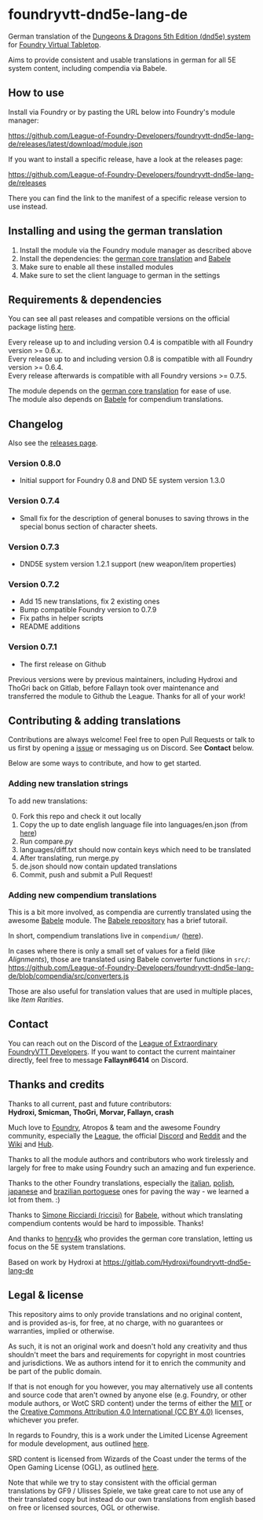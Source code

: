 # foundryvtt-dnd5e-lang-de

German translation of the
[Dungeons & Dragons 5th Edition (dnd5e) system](https://foundryvtt.com/packages/dnd5e)
for [Foundry Virtual Tabletop](https://foundryvtt.com/).

Aims to provide consistent and usable translations in german for all 5E
system content, including compendia via Babele.

## How to use

Install via Foundry or by pasting the URL below into Foundry's module manager:

https://github.com/League-of-Foundry-Developers/foundryvtt-dnd5e-lang-de/releases/latest/download/module.json

If you want to install a specific release, have a look at the releases page:

https://github.com/League-of-Foundry-Developers/foundryvtt-dnd5e-lang-de/releases

There you can find the link to the manifest of a specific release version to use instead.

## Installing and using the german translation

1. Install the module via the Foundry module manager as described above
2. Install the dependencies: the [german core translation](https://foundryvtt.com/packages/lang-de) and [Babele](https://foundryvtt.com/packages/babele)
3. Make sure to enable all these installed modules
4. Make sure to set the client language to german in the settings

## Requirements & dependencies

You can see all past releases and compatible versions on the official package listing [here](https://foundryvtt.com/packages/FoundryVTT-dnd5e-DE).

Every release up to and including version 0.4 is compatible with all Foundry version >= 0.6.x.\
Every release up to and including version 0.8 is compatible with all Foundry version >= 0.6.4.\
Every release afterwards is compatible with all Foundry versions >= 0.7.5.

The module depends on the [german core translation](https://foundryvtt.com/packages/lang-de) for ease of use.\
The module also depends on [Babele](https://foundryvtt.com/packages/babele) for compendium translations.

## Changelog

Also see the [releases page](https://github.com/League-of-Foundry-Developers/foundryvtt-dnd5e-lang-de/releases).

### Version 0.8.0

- Initial support for Foundry 0.8 and DND 5E system version 1.3.0

### Version 0.7.4

- Small fix for the description of general bonuses to saving throws in the special bonus section of character sheets.

### Version 0.7.3

- DND5E system version 1.2.1 support (new weapon/item properties)

### Version 0.7.2

- Add 15 new translations, fix 2 existing ones
- Bump compatible Foundry version to 0.7.9
- Fix paths in helper scripts
- README additions

### Version 0.7.1

- The first release on Github

Previous versions were by previous maintainers, including Hydroxi and ThoGri
back on Gitlab, before Fallayn took over maintenance and transferred the module
to Github the League. Thanks for all of your work!

## Contributing & adding translations

Contributions are always welcome! Feel free to open Pull Requests or talk to
us first by opening a [issue](https://github.com/League-of-Foundry-Developers/foundryvtt-dnd5e-lang-de/issues)
or messaging us on Discord. See **Contact** below.

Below are some ways to contribute, and how to get started.

### Adding new translation strings

To add new translations:

0. Fork this repo and check it out locally
1. Copy the up to date english language file into languages/en.json
(from [here](https://gitlab.com/foundrynet/dnd5e/-/raw/master/lang/en.json))
2. Run compare.py
3. languages/diff.txt should now contain keys which need to be translated
4. After translating, run merge.py
5. de.json should now contain updated translations
6. Commit, push and submit a Pull Request!

### Adding new compendium translations

This is a bit more involved, as compendia are currently translated using the
awesome [Babele](https://foundryvtt.com/packages/babele) module.
The [Babele repository](https://gitlab.com/riccisi/foundryvtt-babele) has a
brief tutorail.

In short, compendium translations live in `compendium/`
([here](https://github.com/League-of-Foundry-Developers/foundryvtt-dnd5e-lang-de/tree/master/compendium)).

In cases where there is only a small set of values for a field (like *Alignments*),
those are translated using Babele converter functions in `src/`:
https://github.com/League-of-Foundry-Developers/foundryvtt-dnd5e-lang-de/blob/compendia/src/converters.js

Those are also useful for translation values that are used in multiple places,
like *Item Rarities*.

## Contact

You can reach out on the Discord of the
[League of Extraordinary FoundryVTT Developers](https://discord.com/invite/2rHs78h).
If you want to contact the current maintainer directly, feel free to message
**Fallayn#6414** on Discord.

## Thanks and credits

Thanks to all current, past and future contributors: \
**Hydroxi, Smicman, ThoGri, Morvar, Fallayn, crash**

Much love to [Foundry](https://foundryvtt.com/), Atropos & team and the awesome Foundry community,
especially the [League](https://discord.com/invite/2rHs78h),
the official [Discord](https://discord.gg/foundryvtt) and
[Reddit](https://www.reddit.com/r/FoundryVTT/) and the
[Wiki](https://foundryvtt.wiki/) and [Hub](https://www.foundryvtt-hub.com/).

Thanks to all the module authors and contributors who work tirelessly and
largely for free to make using Foundry such an amazing and fun experience.

Thanks to the other Foundry translations, especially the
[italian](https://gitlab.com/riccisi/foundryvtt-dnd5e-lang-it-it/),
[polish](https://gitlab.com/fvtt-poland/dnd-5e),
[japanese](https://github.com/BrotherSharper/foundryVTTja)
and [brazilian portoguese](https://gitlab.com/fvtt-brasil/dnd5e) ones
for paving the way - we learned a lot from them. :)

Thanks to [Simone Ricciardi (riccisi)](https://gitlab.com/riccisi) for
[Babele](https://foundryvtt.com/packages/babele), without which translating
compendium contents would be hard to impossible. Thanks!

And thanks to [henry4k](https://gitlab.com/henry4k/) who provides the german
core translation, letting us focus on the 5E system translations.

Based on work by Hydroxi at https://gitlab.com/Hydroxi/foundryvtt-dnd5e-lang-de

## Legal & license

This repository aims to only provide translations and no original content,
and is provided as-is, for free, at no charge,
with no guarantees or warranties, implied or otherwise.

As such, it is not an original work and doesn't hold any creativity and thus
shouldn't meet the bars and requirements for copyright in most countries and
jurisdictions. We as authors intend for it to enrich the community and be part
of the public domain.

If that is not enough for you however, you may alternatively use all contents
and source code that aren't owned by anyone else (e.g. Foundry, or other
module authors, or WotC SRD content) under the terms of either the
[MIT](https://opensource.org/licenses/MIT) or
the [Creative Commons Attribution 4.0 International
(CC BY 4.0)](https://creativecommons.org/licenses/by/4.0/) licenses, whichever you prefer.

In regards to Foundry, this is a work under the Limited License Agreement
for module development, aus outlined [here](https://foundryvtt.com/article/license/).

SRD content is licensed from Wizards of the Coast under the terms of the
Open Gaming License (OGL), as outlined
[here](https://dnd.wizards.com/articles/features/systems-reference-document-srd).

Note that while we try to stay consistent with the official german translations
by GF9 / Ulisses Spiele, we take great care to not use any of their translated
copy but instead do our own translations from english based on free or
licensed sources, OGL or otherwise.
